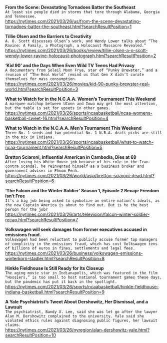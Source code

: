 **From the Scene: Devastating Tornadoes Batter the Southeast**\
`At least six people died in storms that tore through Alabama, Georgia and Tennessee.`\
https://nytimes.com/2021/03/26/us/from-the-scene-devastating-tornadoes-batter-the-southeast.html?searchResultPosition=1

**Tillie Olsen and the Barriers to Creativity**\
`A. O. Scott discusses Olsen’s work, and Wendy Lower talks about “The Ravine: A Family, a Photograph, a Holocaust Massacre Revealed.”`\
https://nytimes.com/2021/03/26/books/review/tillie-olsen-a-o-scott-wendy-lower-ravine-holocaust-photograph.html?searchResultPosition=2

**‘Kid 90’ and the Days When Even Wild TV Teens Had Privacy**\
`A documentary from Soleil Moon Frye, star of “Punky Brewster,” and a reunion of “The Real World” remind us that Gen X didn’t curate themselves for mass consumption.`\
https://nytimes.com/2021/03/26/movies/kid-90-punky-brewster-real-world.html?searchResultPosition=3

**What to Watch for in the N.C.A.A. Women’s Tournament This Weekend**\
`A marquee matchup between UConn and Iowa may get the most attention, but the table is set for upsets in other games.`\
https://nytimes.com/2021/03/26/sports/ncaabasketball/ncaa-womens-basketball-sweet-16.html?searchResultPosition=4

**What to Watch in the N.C.A.A. Men’s Tournament This Weekend**\
`Three No. 1 seeds and two potential No. 1 N.B.A. draft picks are still in the mix in Indiana.`\
https://nytimes.com/2021/03/26/sports/ncaabasketball/what-to-watch-ncaa-tournament.html?searchResultPosition=5

**Bretton Sciaroni, Influential American in Cambodia, Dies at 69**\
`After losing his White House job because of his role in the Iran-contra scandal, he reinvented himself as a business broker and government adviser in Phnom Penh.`\
https://nytimes.com/2021/03/26/world/asia/bretton-sciaroni-dead.html?searchResultPosition=6

**‘The Falcon and the Winter Soldier’ Season 1, Episode 2 Recap: Freedom Isn’t Free**\
`It’s a big job being asked to symbolize an entire nation’s ideals, as the new Captain America is about to find out. But is he the best person for the job?`\
https://nytimes.com/2021/03/26/arts/television/falcon-winter-soldier-recap.html?searchResultPosition=7

**Volkswagen will seek damages from former executives accused in emissions fraud.**\
`Volkswagen had been reluctant to publicly accuse former top managers of complicity in the emissions fraud, which has cost Volkswagen tens of billions of euros in fines, settlements and legal fees.`\
https://nytimes.com/2021/03/26/business/volkswagen-emissions-winterkorn-stadler.html?searchResultPosition=8

**Hinkle Fieldhouse Is Still Ready for Its Closeup**\
`The aging movie star in Indianapolis, which was featured in the film “Hoosiers,” is too small to host national tournament games these days, but the pandemic has put it back in the spotlight.`\
https://nytimes.com/2021/03/26/sports/ncaabasketball/hinkle-fieldhouse-indiana-basketball.html?searchResultPosition=9

**A Yale Psychiatrist’s Tweet About Dershowitz, Her Dismissal, and a Lawsuit**\
`The psychiatrist, Bandy X. Lee, said she was let go after the lawyer Alan M. Dershowitz complained to the university. Yale said she violated ethics rules against diagnosing public figures, her lawsuit claims.`\
https://nytimes.com/2021/03/26/nyregion/alan-dershowitz-yale.html?searchResultPosition=10

